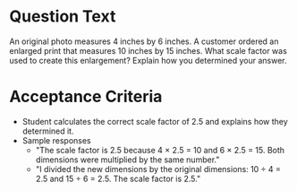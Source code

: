 # Question Text

An original photo measures 4 inches by 6 inches. A customer ordered an enlarged print that measures 10 inches by 15 inches. What scale factor was used to create this enlargement? Explain how you determined your answer.

# Acceptance Criteria

- Student calculates the correct scale factor of 2.5 and explains how they determined it.
- Sample responses
  - "The scale factor is 2.5 because 4 × 2.5 = 10 and 6 × 2.5 = 15. Both dimensions were multiplied by the same number."
  - "I divided the new dimensions by the original dimensions: 10 ÷ 4 = 2.5 and 15 ÷ 6 = 2.5. The scale factor is 2.5."
